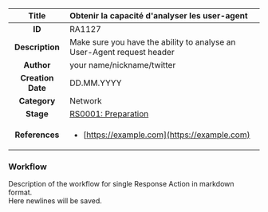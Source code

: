 | Title                       | Obtenir la capacité d'analyser les user-agent         |
|:---------------------------:|:--------------------|
| **ID**                      | RA1127            |
| **Description**             | Make sure you have the ability to analyse an User-Agent request header   |
| **Author**                  | your name/nickname/twitter        |
| **Creation Date**           | DD.MM.YYYY |
| **Category**                | Network      |
| **Stage**                   |[RS0001: Preparation](../Response_Stages/RS0001.md)| 
| **References** |<ul><li>[https://example.com](https://example.com)</li></ul>|

### Workflow

Description of the workflow for single Response Action in markdown format.  
Here newlines will be saved.  
